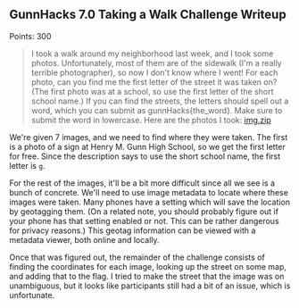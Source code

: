 ## GunnHacks 7.0 Taking a Walk Challenge Writeup
Points: 300
> I took a walk around my neighborhood last week, and I took some photos. Unfortunately, most of them are of the sidewalk (I'm a really terrible photographer), so now I don't know where I went! For each photo, can you find me the first letter of the street it was taken on? (The first photo was at a school, so use the first letter of the short school name.) If you can find the streets, the letters should spell out a word, which you can submit as gunnHacks{the_word}. Make sure to submit the word in lowercase. Here are the photos I took: [img.zip](/taking_a_walk/img.zip)

We're given 7 images, and we need to find where they were taken.
The first is a photo of a sign at Henry M. Gunn High School, so we get the first letter for free.
Since the description says to use the short school name, the first letter is `g`.

For the rest of the images, it'll be a bit more difficult since all we see is a bunch of concrete.
We'll need to use image metadata to locate where these images were taken.
Many phones have a setting which will save the location by geotagging them.
(On a related note, you should probably figure out if your phone has that setting enabled or not.
This can be rather dangerous for privacy reasons.)
This geotag information can be viewed with a metadata viewer, both online and locally.

Once that was figured out, the remainder of the challenge consists of finding the coordinates for each image, looking up the street on some map, and adding that to the flag.
I tried to make the street that the image was on unambiguous, but it looks like participants still had a bit of an issue, which is unfortunate.

